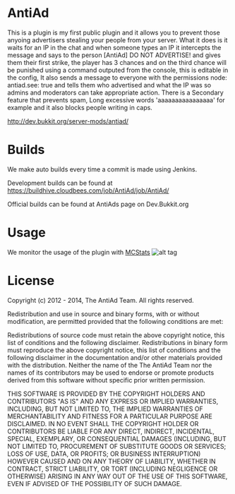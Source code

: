 AntiAd
======

This is a plugin is my first public plugin and it allows you to prevent those anyoing advertisers stealing your people from your server. What it does is it waits for an IP in the chat and when someone types an IP it intercepts the message and says to the person [AntiAd] DO NOT ADVERTISE! and gives them their first strike, the player has 3 chances and on the third chance will be punished using a command outputed from the console, this is editable in the config, It also sends a message to everyone with the permissions node: antiad.see: true and tells them who advertised and what the IP was so admins and moderators can take appropriate action. There is a Secondary feature that prevents spam, Long excessive words 'aaaaaaaaaaaaaaaa' for example and it also blocks people writing in caps.

http://dev.bukkit.org/server-mods/antiad/

Builds
======
We make auto builds every time a commit is made using Jenkins.

Development builds can be found at  https://buildhive.cloudbees.com/job/AntiAd/job/AntiAd/

Official builds can be found at AntiAds page on Dev.Bukkit.org

Usage 
=====

We monitor the usage of the plugin with [MCStats](http://mcstats.org/plugin/AntiAd)
![alt tag](http://i.mcstats.org/AntiAd/Global+Statistics.png)


License
======

Copyright (c) 2012 - 2014, The AntiAd Team. All rights reserved.

Redistribution and use in source and binary forms, with or without modification, are permitted provided that the following conditions are met:

Redistributions of source code must retain the above copyright notice, this list of conditions and the following disclaimer.
Redistributions in binary form must reproduce the above copyright notice, this list of conditions and the following disclaimer in the documentation and/or other materials provided with the distribution. 
Neither the name of the The AntiAd Team nor the names of its contributors may be used to endorse or promote products derived from this software without specific prior written permission.

THIS SOFTWARE IS PROVIDED BY THE COPYRIGHT HOLDERS AND CONTRIBUTORS "AS IS" AND ANY EXPRESS OR IMPLIED WARRANTIES, INCLUDING, BUT NOT LIMITED TO, THE IMPLIED WARRANTIES OF MERCHANTABILITY AND FITNESS FOR A PARTICULAR PURPOSE ARE DISCLAIMED. IN NO EVENT SHALL THE COPYRIGHT HOLDER OR CONTRIBUTORS BE LIABLE FOR ANY DIRECT, INDIRECT, INCIDENTAL, SPECIAL, EXEMPLARY, OR CONSEQUENTIAL DAMAGES (INCLUDING, BUT NOT LIMITED TO, PROCUREMENT OF SUBSTITUTE GOODS OR SERVICES; LOSS OF USE, DATA, OR PROFITS; OR BUSINESS INTERRUPTION) HOWEVER CAUSED AND ON ANY THEORY OF LIABILITY, WHETHER IN CONTRACT, STRICT LIABILITY, OR TORT (INCLUDING NEGLIGENCE OR OTHERWISE) ARISING IN ANY WAY OUT OF THE USE OF THIS SOFTWARE, EVEN IF ADVISED OF THE POSSIBILITY OF SUCH DAMAGE.
